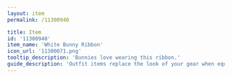 ```yaml
---
layout: item
permalink: /11300940

title: Item
id: '11300940'
item_name: 'White Bunny Ribbon'
icon_url: '11300071.png'
tooltip_description: 'Bunnies love wearing this ribbon.'
guide_description: 'Outfit items replace the look of your gear when equipped.'
---
```

